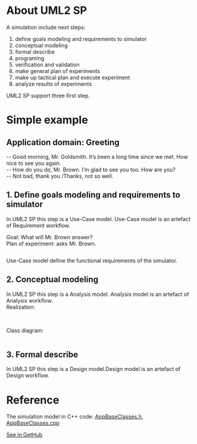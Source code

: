 # About UML2 SP
A simulation include next steps:
1. define goals modeling and requirements to simulator
2. conceptual modeling
3. formal describe
4. programing
5. verification and validation
6. make general plan of experiments
7. make up tactical plan and execute experiment
8. analyze results of experiments

UML2 SP support three first step.

# Simple example
## Application domain: Greeting
-- Good morning, Mr. Goldsmith. It’s been a long time since we met. How nice to see you again.<br/>
-- How do you do, Mr. Brown. I’m glad to see you too. How are you?<br/>
-- Not bad, thank you /Thanks, not so well.

## 1. Define goals modeling and requirements to simulator
In UML2 SP this step is a Use-Case model. Use-Case model is an artefact of Requirement workflow.

Goal: What will Mr. Brown answer?<br/>
Plan of experiment: asks Mr. Brown.<br/>

<p><img src="https://github.com/vgurianov/uml-sp/blob/master/examples/SimpleExample/UseCase.emf" alt="" /></p>
Use-Case model define the functional requirements of the simulator.

## 2. Conceptual modeling
In UML2 SP this step is a Analysis model. Analysis model is an artefact of Analysis workflow.<br>
Realization:
<p><img src="https://github.com/vgurianov/uml-sp/blob/master/examples/SimpleExample/UseCaseRealization.jpg" alt="" /></p> <br>
Class diagram:
<p><img src="https://github.com/vgurianov/uml-sp/blob/master/examples/SimpleExample/SP%20ClassDiagram.jpg" alt="" /></p>

## 3. Formal describe
In UML2 SP this step is a Design model.Design model is an artefact of Design workflow.


# Reference
The simulation model in C++ code: [AppBaseClasses.h](https://github.com/vgurianov/uml-sp/blob/master/examples/SimpleExample/AppBaseClasses.h), [AppBaseClasses.cpp](https://github.com/vgurianov/uml-sp/blob/master/examples/SimpleExample/AppBaseClasses.cpp)<br>

[See in GetHub](https://github.com/vgurianov/uml-sp/tree/master/examples/SimpleExample) 
